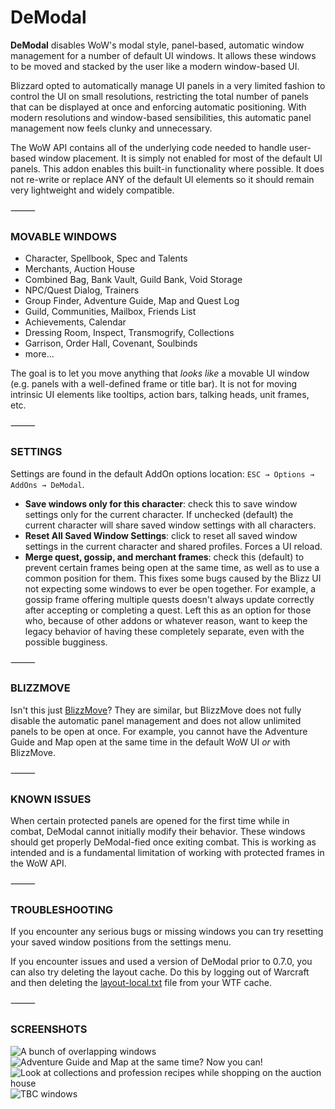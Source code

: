 # DeModal

**DeModal** disables WoW's modal style, panel-based, automatic window management for a number of default UI windows. It allows these windows to be moved and stacked by the user like a modern window-based UI. 

Blizzard opted to automatically manage UI panels in a very limited fashion to control the UI on small resolutions, restricting the total number of panels that can be displayed at once and enforcing automatic positioning. With modern resolutions and window-based sensibilities, this automatic panel management now feels clunky and unnecessary.

The WoW API contains all of the underlying code needed to handle user-based window placement. It is simply not enabled for most of the default UI panels. This addon enables this built-in functionality where possible. It does not re-write or replace ANY of the default UI elements so it should remain very lightweight and widely compatible.

⸻

### MOVABLE WINDOWS
  
  - Character, Spellbook, Spec and Talents
  - Merchants, Auction House
  - Combined Bag, Bank Vault, Guild Bank, Void Storage
  - NPC/Quest Dialog, Trainers
  - Group Finder, Adventure Guide, Map and Quest Log
  - Guild, Communities, Mailbox, Friends List
  - Achievements, Calendar
  - Dressing Room, Inspect, Transmogrify, Collections
  - Garrison, Order Hall, Covenant, Soulbinds
  - more...

The goal is to let you move anything that *looks like* a movable UI window (e.g. panels with a well-defined frame or title bar). It is not for moving intrinsic UI elements like tooltips, action bars, talking heads, unit frames, etc.

⸻

### SETTINGS

Settings are found in the default AddOn options location: `ESC → Options → AddOns → DeModal`.

  - **Save windows only for this character**: check this to save window settings only for the current character. If unchecked (default) the current character will share saved window settings with all characters.
  - **Reset All Saved Window Settings**: click to reset all saved window settings in the current character and shared profiles. Forces a UI reload.
  - **Merge quest, gossip, and merchant frames**: check this (default) to prevent certain frames being open at the same time, as well as to use a common position for them. This fixes some bugs caused by the Blizz UI not expecting some windows to ever be open together. For example, a gossip frame offering multiple quests doesn't always update correctly after accepting or completing a quest. Left this as an option for those who, because of other addons or whatever reason, want to keep the legacy behavior of having these completely separate, even with the possible bugginess.

⸻

### BLIZZMOVE

Isn't this just [BlizzMove](https://www.curseforge.com/wow/addons/blizzmove)? They are similar, but BlizzMove does not fully disable the automatic panel management and does not allow unlimited panels to be open at once. For example, you cannot have the Adventure Guide and Map open at the same time in the default WoW UI *or* with BlizzMove.

⸻

### KNOWN ISSUES

When certain protected panels are opened for the first time while in combat, DeModal cannot initially modify their behavior. These windows should get properly DeModal-fied once exiting combat. This is working as intended and is a fundamental limitation of working with protected frames in the WoW API.

⸻

### TROUBLESHOOTING

If you encounter any serious bugs or missing windows you can try resetting your saved window positions from the settings menu.

If you encounter issues and used a version of DeModal prior to 0.7.0, you can also try deleting the layout cache. Do this by logging out of Warcraft and then deleting the [layout-local.txt](https://wowpedia.fandom.com/wiki/Layout-local.txt) file from your WTF cache.

⸻

### SCREENSHOTS
![A bunch of overlapping windows](https://github.com/nezroy/DeModal/blob/main/screenshots/lots_of_windows.jpg?raw=true)
![Adventure Guide and Map at the same time? Now you can!](https://github.com/nezroy/DeModal/blob/main/screenshots/adventure_guide_and_map.jpg?raw=true)
![Look at collections and profession recipes while shopping on the auction house](https://github.com/nezroy/DeModal/blob/main/screenshots/collection_profession_auction.jpg?raw=true)
![TBC windows](https://github.com/nezroy/DeModal/blob/main/screenshots/tbc_windows.jpg?raw=true)
